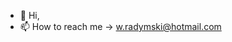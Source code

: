 - 👋 Hi, 
- 📫 How to reach me -> w.radymski@hotmail.com

<!---
Dymski/Dymski is a ✨ special ✨ repository because its `README.md` (this file) appears on your GitHub profile.
You can click the Preview link to take a look at your changes.
--->
